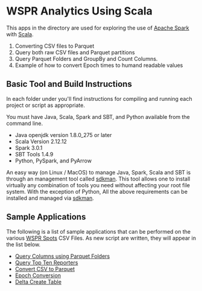 # WSPR Analytics Using Scala

This apps in the directory are used for exploring the use of
[Apache Spark][] with [Scala](https://docs.scala-lang.org).

1. Converting CSV files to Parquet
1. Query both raw CSV files and Parquet partitions
1. Query Parquet Folders and GroupBy and Count Columns.
1. Example of how to convert Epoch times to humand readable values

## Basic Tool and Build Instructions

In each folder under you'll find instructions for compiling and running each
project or script as appropriate.

You must have Java, Scala, Spark and SBT, and Python available from the command line.

- Java openjdk version 1.8.0_275 or later
- Scala Version 2.12.12
- Spark 3.0.1
- SBT Tools 1.4.9
- Python, PySpark, and PyArrow

An easy way (on Linux / MacOS) to manage Java, Spark, Scala and SBT is
through an management tool called [sdkman][]. This tool allows
one to install virtually any combination of tools you need without
affecting your root file system. With the exception of Python,
All the above requirements can be installed and managed via [sdkman][].

## Sample Applications

The following is a list of sample applications that can be performed on the various
[WSPR Spots][] CSV Files. As new script are written, they will appear in the list below.

* [Query Columns using Parquet Folders][]
* [Query Top Ten Reporters][]
* [Convert CSV to Parquet][]
* [Epoch Conversion][]
* [Delta Create Table][]


[Apache Spark]: https://spark.apache.org
[Scala]: https://docs.scala-lang.org
[sdkman]: https://sdkman.io/
[WSPR Spots]: https://wsprnet.org/drupal/downloads

[Query Columns using Parquet Folders]: https://github.com/KI7MT/wspr-analytics/tree/main/scala/QueryColumnParquet
[Query Top Ten Reporters]: https://github.com/KI7MT/wsprana-spark-scala/tree/main/scala/TopTenReporters
[Convert CSV to Parquet]: https://github.com/KI7MT/wspr-analytics/tree/main/scala/ConvertCsvParquet
[Delta Create Table]: https://github.com/KI7MT/wspr-analytics/tree/main/spark/DeltaCreateTable
[Epoch Conversion]: https://github.com/KI7MT/wspr-analytics/tree/main/spark/EpochConversion
